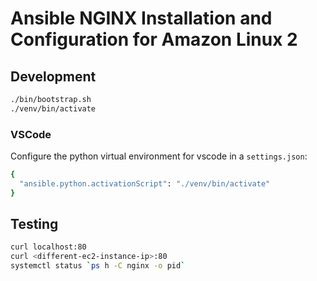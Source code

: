 # Ansible NGINX Installation and Configuration for Amazon Linux 2

## Development

```sh
./bin/bootstrap.sh
./venv/bin/activate
```

### VSCode

Configure the python virtual environment for vscode in a `settings.json`:

```sh
{
  "ansible.python.activationScript": "./venv/bin/activate"
}
```

## Testing

```sh
curl localhost:80
curl <different-ec2-instance-ip>:80
systemctl status `ps h -C nginx -o pid`
```